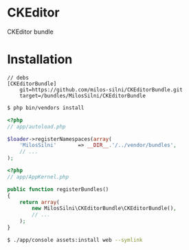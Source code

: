 CKEditor
========

CKEditor bundle

Installation
========

```
// debs
[CKEditorBundle]
    git=https://github.com/milos-silni/CKEditorBundle.git
    target=/bundles/MilosSilni/CKEditorBundle
```

``` bash 
$ php bin/vendors install
```

``` php
<?php
// app/autoload.php

$loader->registerNamespaces(array(
    'MilosSilni'       => __DIR__.'/../vendor/bundles',
    // ...
);
```

``` php
<?php
// app/AppKernel.php

public function registerBundles()
{
    return array(
        new MilosSilni\CKEditorBundle\CKEditorBundle(),
        // ...
    );
}
```

``` bash
$ ./app/console assets:install web --symlink
```